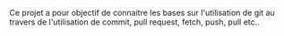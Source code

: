 <!-- Description du projet lie a ce reposit -->
Ce projet a pour objectif de connaitre les bases sur l'utilisation de git
au travers de l'utilisation de commit, pull request, fetch, push, pull etc..